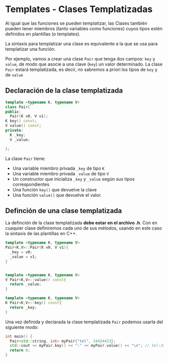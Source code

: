 # Templates - Clases Templatizadas

Al igual que las funciones se pueden templatizar, las Clases también pueden tener miembros (tanto variables como funciones) cuyos tipos estén definidos en plantillas (o templates).

La sintaxis para templatizar una clase es equivalente a la que se usa para templatizar una función. 

Por ejemplo, vamos a crear una clase `Pair` que tenga dos campos: `key` y `value`, de modo que asocie a una clave (`key`) un valor determinado. La clase `Pair` estará templatizada, es decir, no sabremos a priori los tipos de `key` y de `value`

## Declaración de la clase templatizada

```cpp
template <typename K, typename V>
class Pair{
public:
  Pair(K v0, V v1);
K key() const;
V value() const;
private:
  K _key;
  V _value;

};
``` 

La clase `Pair` tiene:
 * Una variable miembro privada `_key` de tipo `K` 
 * Una variable miembro privada `_value` de tipo `V`
 * Un constructor que inicializa `_key` y `_value` según sus tipos correspondientes
 * Una función `key()` que devuelve la clave
 * Una función `value()` que devuelve el valor.

## Definción de una clase templatizada

La definción de la clase templatizada **debe estar en el archivo .h**. Con en cuaquier clase definiremos cada uno de sus métodos, usando en este caso la sintaxis de las plantillas en C++.

```cpp
template <typename K, typename V>
Pair<K,V>::Pair(K v0, V v1){
  _key = v0;
  _value = v1;
}


template <typename K, typename V>
V Pair<K,V>::value() const{
  return _value;
}

template <typename K, typename V>
K Pair<K,V>::key() const{
  return _key;
}
``` 


Una vez definida y declarada la clase templatizada `Pair` podemos usarla del siguiente modo:

```cpp
int main() {
  Pair<std::string, int> myPair{"tel", 34434423};
  std::cout << myPair.key() << ":" << myPair.value() << "\n"; // tel:34434423
  return 0;
}
``` 